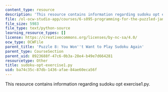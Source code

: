 ```yaml
---
content_type: resource
description: 'This resource contains information regarding sudoku opt exercise1.py. '
file: /ol-ocw-studio-app/courses/6-s095-programming-for-the-puzzled-january-iap-2018/ba74c35c87db1436afae84ae60eca56f_sudoku-opt-exercise1.py
file_size: 5983
file_type: text/python-source
learning_resource_types: []
license: https://creativecommons.org/licenses/by-nc-sa/4.0/
ocw_type: OCWFile
parent_title: 'Puzzle 8: You Won''t Want to Play Sudoku Again'
parent_type: CourseSection
parent_uid: 8923688f-47c6-0b3a-28e4-b49e7d664281
resourcetype: Other
title: sudoku-opt-exercise1.py
uid: ba74c35c-87db-1436-afae-84ae60eca56f
---
```

This resource contains information regarding sudoku opt exercise1.py. 